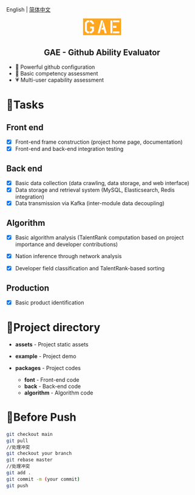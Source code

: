 English | [简体中文](./README_CN.md)

<p align="center">
  <img src="/assets/logo.png" alt="Gae" width="100"/>
</p>
<h2 align="center"> GAE - Github Ability Evaluator</h2>

- 📶 Powerful github configuration
- 🧱 Basic competency assessment
- 💗 Multi-user capability assessment

# 📜Tasks

## Front end

- [x] Front-end frame construction (project home page, documentation)
- [x] Front-end and back-end integration testing

## Back end

- [x] Basic data collection (data crawling, data storage, and web interface)
- [x] Data storage and retrieval system (MySQL, Elasticsearch, Redis integration)
- [x] Data transmission via Kafka (inter-module data decoupling)

## Algorithm

- [x] Basic algorithm analysis (TalentRank computation based on project importance and developer contributions)
- [x] Nation inference through network analysis
- [x] Developer field classification and TalentRank-based sorting


## Production

- [x] Basic product identification

# 🎈Project directory

- **assets** - Project static assets

- **example** - Project demo

- **packages** - Project codes
  - **font** - Front-end code
  - **back** - Back-end code
  - **algorithm** - Algorithm code

# 🔖Before Push 
```bash
git checkout main
git pull
//处理冲突
git checkout your branch
git rebase master
//处理冲突
git add .
git commit -m (your commit)
git push
```
